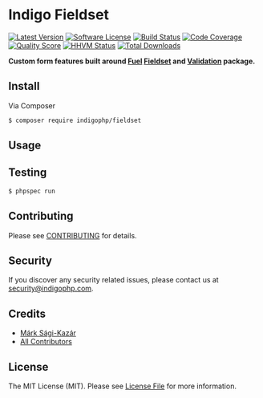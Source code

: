 # Indigo Fieldset

[![Latest Version](https://img.shields.io/github/release/indigophp/fieldset.svg?style=flat-square)](https://github.com/indigophp/fieldset/releases)
[![Software License](https://img.shields.io/badge/license-MIT-brightgreen.svg?style=flat-square)](LICENSE)
[![Build Status](https://img.shields.io/travis/indigophp/fieldset.svg?style=flat-square)](https://travis-ci.org/indigophp/fieldset)
[![Code Coverage](https://img.shields.io/scrutinizer/coverage/g/indigophp/fieldset.svg?style=flat-square)](https://scrutinizer-ci.com/g/indigophp/fieldset)
[![Quality Score](https://img.shields.io/scrutinizer/g/indigophp/fieldset.svg?style=flat-square)](https://scrutinizer-ci.com/g/indigophp/fieldset)
[![HHVM Status](https://img.shields.io/hhvm/indigophp/fieldset.svg?style=flat-square)](http://hhvm.h4cc.de/package/indigophp/fieldset)
[![Total Downloads](https://img.shields.io/packagist/dt/indigophp/fieldset.svg?style=flat-square)](https://packagist.org/packages/indigophp/fieldset)

**Custom form features built around [Fuel](http://fuelphp.com) [Fieldset](https://github.com/fuelphp/fieldset) and [Validation](https://github.com/fuelphp/validation) package.**


## Install

Via Composer

``` bash
$ composer require indigophp/fieldset
```


## Usage


## Testing

``` bash
$ phpspec run
```


## Contributing

Please see [CONTRIBUTING](CONTRIBUTING.md) for details.


## Security

If you discover any security related issues, please contact us at [security@indigophp.com](mailto:security@indigophp.com).


## Credits

- [Márk Sági-Kazár](https://github.com/sagikazarmark)
- [All Contributors](https://github.com/indigophp/fieldset/contributors)


## License

The MIT License (MIT). Please see [License File](LICENSE) for more information.
